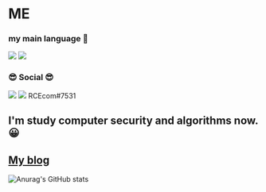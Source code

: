 # ME
### my main language 👋
<img src="https://img.shields.io/badge/++-blue?style=for-the-badge&logo=C%2B%2B&logoColor=white"/>                         <img src="https://img.shields.io/badge/-blue?style=for-the-badge&logo=C&logoColor=white"/>

###  😎 Social 😎 
<a href="https://www.youtube.com/" target="_blank"><img src="https://img.shields.io/badge/-red?style=for-the-badge&logo=YouTube&logoColor=white"/></a>
<a href="https:" target="_blank"><img src="https://img.shields.io/badge/-5f85bb?style=for-the-badge&logo=Discord&logoColor=white"/></a>
RCEcom#7531

## I'm study computer security and algorithms now.😀  
## [My blog](https://mankind.tistory.com/)
![Anurag's GitHub stats](https://github-readme-stats.vercel.app/api?username=RCEcom&show_icons=true&theme=radical)
